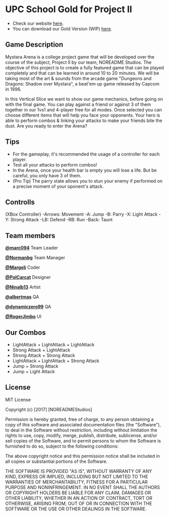 ﻿# UPC School Gold for Project II 


- Check our website [here](https://ninalb13.github.io/mystara_arena_webpage/).
- You can download our Gold Version (WIP) [here](https://github.com/NOREADMEStudios/ProjectII/releases).

## Game Description

Mystara Arena is a college project game that will be developed over the course of the subject, Project II by our team, NOREADME Studios. The objective of this project is to create a fully featured game that can be played completely and that can be learned in around 10 to 20 minutes. We will be taking most of the art & sounds from the arcade game "Dungeons and Dragons: Shadow over Mystara", a beat'em up game released by Capcom in 1996.

In this Vertical Slice we want to show our game mechanics, before going on with the final game. You can play against a friend or against 3 of them together in our 1vs1 and 4-player free for all modes. Once selected you can choose different items that will help you face your opponents. Your hero is able to perform combos & linking your attacks to make your friends bite the dust. Are you ready to enter the Arena?

## Tips 

- For the gameplay, it's recommended the usage of a controller for each player. 
- Test all your attacks to perform combos!
- In the Arena, once your health bar is empty you will lose a life. But be careful, you only have 3 of them.
- (Pro Tip) The parry state allows you to stun your enemy if performed on a precise moment of your oponent's attack.

## Controlls
(XBox Controller)
-Arrows: Movement
-A: Jump
-B: Parry
-X: Light Attack
-Y: Strong Attack
-LB: Defend
-RB: Run
-Back: Taunt

## Team members

**[@marc094](https://github.com/marc094)**
Team Leader

**[@Normanbg](https://github.com/Normanbg)**
Team Manager

**[@Margeli](https://github.com/Margeli)**
Coder

**[@PolCarcat](https://github.com/PolCarCat)**
Designer

**[@Ninalb13](https://github.com/Ninalb13)**
Artist

**[@albertmas](https://github.com/albertmas)**
QA

**[@dynamiczero99](https://github.com/dynamiczero99)**
QA

**[@RogerJimbo](https://github.com/RogerJimbo)**
UI



## Our Combos

- LightAttack + LightAttack + LightAttack
- Strong Attack + LightAttack
- Strong Attack + Strong Attack
- LightAttack + LightAttack + Strong Attack
- Jump + Strong Attack
- Jump + Light Attack

## License
MIT License

Copyright (c) [2017] [NOREADMEStudios]

Permission is hereby granted, free of charge, to any person obtaining a copy
of this software and associated documentation files (the "Software"), to deal
in the Software without restriction, including without limitation the rights
to use, copy, modify, merge, publish, distribute, sublicense, and/or sell
copies of the Software, and to permit persons to whom the Software is
furnished to do so, subject to the following conditions:

The above copyright notice and this permission notice shall be included in all
copies or substantial portions of the Software.

THE SOFTWARE IS PROVIDED "AS IS", WITHOUT WARRANTY OF ANY KIND, EXPRESS OR
IMPLIED, INCLUDING BUT NOT LIMITED TO THE WARRANTIES OF MERCHANTABILITY,
FITNESS FOR A PARTICULAR PURPOSE AND NONINFRINGEMENT. IN NO EVENT SHALL THE
AUTHORS OR COPYRIGHT HOLDERS BE LIABLE FOR ANY CLAIM, DAMAGES OR OTHER
LIABILITY, WHETHER IN AN ACTION OF CONTRACT, TORT OR OTHERWISE, ARISING FROM,
OUT OF OR IN CONNECTION WITH THE SOFTWARE OR THE USE OR OTHER DEALINGS IN THE
SOFTWARE.
